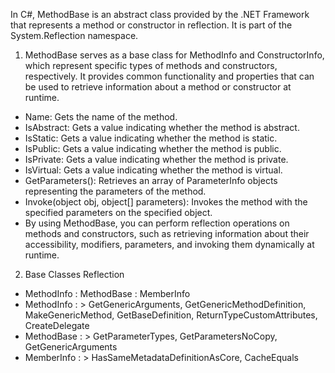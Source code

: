 ﻿
In C#, MethodBase is an abstract class provided by the .NET Framework that represents a method or constructor in reflection. It is part of the System.Reflection namespace.

1. MethodBase serves as a base class for MethodInfo and ConstructorInfo, which represent specific types of methods and constructors, respectively. It provides common functionality and properties that can be used to retrieve information about a method or constructor at runtime.
- Name: Gets the name of the method.
- IsAbstract: Gets a value indicating whether the method is abstract.
- IsStatic: Gets a value indicating whether the method is static.
- IsPublic: Gets a value indicating whether the method is public.
- IsPrivate: Gets a value indicating whether the method is private.
- IsVirtual: Gets a value indicating whether the method is virtual.
- GetParameters(): Retrieves an array of ParameterInfo objects representing the parameters of the method.
- Invoke(object obj, object[] parameters): Invokes the method with the specified parameters on the specified object.
- By using MethodBase, you can perform reflection operations on methods and constructors, such as retrieving information about their accessibility, modifiers, parameters, and invoking them dynamically at runtime.

2. Base Classes Reflection
- MethodInfo : MethodBase : MemberInfo
- MethodInfo : > GetGenericArguments, GetGenericMethodDefinition, MakeGenericMethod, GetBaseDefinition, ReturnTypeCustomAttributes, CreateDelegate
- MethodBase : > GetParameterTypes, GetParametersNoCopy, GetGenericArguments
- MemberInfo : > HasSameMetadataDefinitionAsCore, CacheEquals